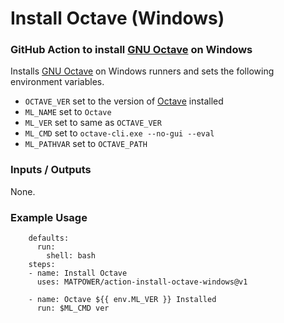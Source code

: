 Install Octave (Windows)
========================

### GitHub Action to install [GNU Octave][1] on Windows

Installs [GNU Octave][1] on Windows runners and sets the following environment
variables.
- `OCTAVE_VER` set to the version of [Octave][1] installed
- `ML_NAME` set to `Octave`
- `ML_VER` set to same as `OCTAVE_VER`
- `ML_CMD` set to `octave-cli.exe --no-gui --eval`
- `ML_PATHVAR` set to `OCTAVE_PATH`

### Inputs / Outputs

None.

### Example Usage
```
    defaults:
      run:
        shell: bash
    steps:
    - name: Install Octave
      uses: MATPOWER/action-install-octave-windows@v1

    - name: Octave ${{ env.ML_VER }} Installed
      run: $ML_CMD ver
```

[1]: https://octave.org
